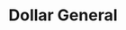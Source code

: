 ---
title: "Dollar General"
url: /killeen/dollar-general-south-fort-hood-street/
shop: variety store
---